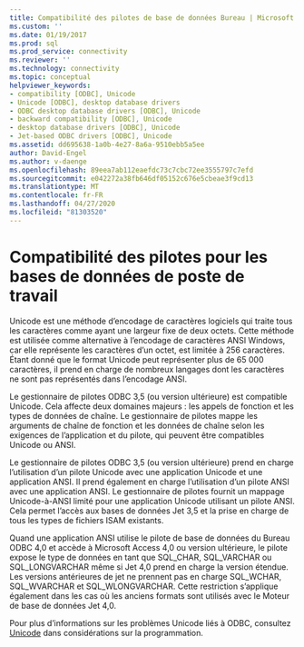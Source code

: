 ```yaml
---
title: Compatibilité des pilotes de base de données Bureau | Microsoft Docs
ms.custom: ''
ms.date: 01/19/2017
ms.prod: sql
ms.prod_service: connectivity
ms.reviewer: ''
ms.technology: connectivity
ms.topic: conceptual
helpviewer_keywords:
- compatibility [ODBC], Unicode
- Unicode [ODBC], desktop database drivers
- ODBC desktop database drivers [ODBC], Unicode
- backward compatibility [ODBC], Unicode
- desktop database drivers [ODBC], Unicode
- Jet-based ODBC drivers [ODBC], Unicode
ms.assetid: dd695638-1a0b-4e27-8a6a-9510ebb5a5ee
author: David-Engel
ms.author: v-daenge
ms.openlocfilehash: 89eea7ab112eaefdc73c7cbc72ee3555797c7efd
ms.sourcegitcommit: e042272a38fb646df05152c676e5cbeae3f9cd13
ms.translationtype: MT
ms.contentlocale: fr-FR
ms.lasthandoff: 04/27/2020
ms.locfileid: "81303520"
---
```

# <a name="desktop-database-driver-compatibility"></a>Compatibilité des pilotes pour les bases de données de poste de travail
Unicode est une méthode d’encodage de caractères logiciels qui traite tous les caractères comme ayant une largeur fixe de deux octets. Cette méthode est utilisée comme alternative à l’encodage de caractères ANSI Windows, car elle représente les caractères d’un octet, est limitée à 256 caractères. Étant donné que le format Unicode peut représenter plus de 65 000 caractères, il prend en charge de nombreux langages dont les caractères ne sont pas représentés dans l’encodage ANSI.  
  
 Le gestionnaire de pilotes ODBC 3,5 (ou version ultérieure) est compatible Unicode. Cela affecte deux domaines majeurs : les appels de fonction et les types de données de chaîne. Le gestionnaire de pilotes mappe les arguments de chaîne de fonction et les données de chaîne selon les exigences de l’application et du pilote, qui peuvent être compatibles Unicode ou ANSI.  
  
 Le gestionnaire de pilotes ODBC 3,5 (ou version ultérieure) prend en charge l’utilisation d’un pilote Unicode avec une application Unicode et une application ANSI. Il prend également en charge l’utilisation d’un pilote ANSI avec une application ANSI. Le gestionnaire de pilotes fournit un mappage Unicode-à-ANSI limité pour une application Unicode utilisant un pilote ANSI. Cela permet l’accès aux bases de données Jet 3,5 et la prise en charge de tous les types de fichiers ISAM existants.  
  
 Quand une application ANSI utilise le pilote de base de données du Bureau ODBC 4,0 et accède à Microsoft Access 4,0 ou version ultérieure, le pilote expose le type de données en tant que SQL_CHAR, SQL_VARCHAR ou SQL_LONGVARCHAR même si Jet 4,0 prend en charge la version étendue. Les versions antérieures de jet ne prennent pas en charge SQL_WCHAR, SQL_WVARCHAR et SQL_WLONGVARCHAR. Cette restriction s’applique également dans les cas où les anciens formats sont utilisés avec le Moteur de base de données Jet 4,0.  
  
 Pour plus d’informations sur les problèmes Unicode liés à ODBC, consultez [Unicode](../../odbc/reference/develop-app/unicode.md) dans considérations sur la programmation.

